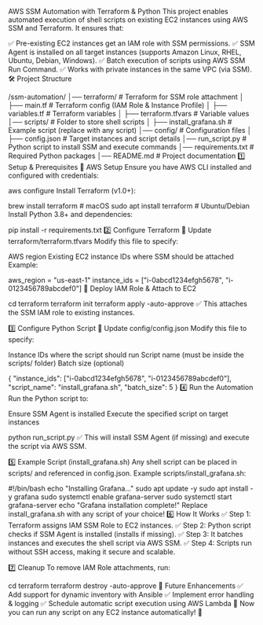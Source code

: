 AWS SSM Automation with Terraform & Python
This project enables automated execution of shell scripts on existing EC2 instances using AWS SSM and Terraform. It ensures that:

✅ Pre-existing EC2 instances get an IAM role with SSM permissions.
✅ SSM Agent is installed on all target instances (supports Amazon Linux, RHEL, Ubuntu, Debian, Windows).
✅ Batch execution of scripts using AWS SSM Run Command.
✅ Works with private instances in the same VPC (via SSM).
🛠️ Project Structure

/ssm-automation/
│── terraform/               # Terraform for SSM role attachment
│   ├── main.tf              # Terraform config (IAM Role & Instance Profile)
│   ├── variables.tf         # Terraform variables
│   ├── terraform.tfvars     # Variable values
│── scripts/                 # Folder to store shell scripts
│   ├── install_grafana.sh   # Example script (replace with any script)
│── config/                  # Configuration files
│   ├── config.json          # Target instances and script details
│── run_script.py            # Python script to install SSM and execute commands
│── requirements.txt         # Required Python packages
│── README.md                # Project documentation
1️⃣ Setup & Prerequisites
🔹 AWS Setup
Ensure you have AWS CLI installed and configured with credentials:

aws configure
Install Terraform (v1.0+):

brew install terraform   # macOS
sudo apt install terraform   # Ubuntu/Debian
Install Python 3.8+ and dependencies:

pip install -r requirements.txt
2️⃣ Configure Terraform
🔹 Update terraform/terraform.tfvars
Modify this file to specify:

AWS region
Existing EC2 instance IDs where SSM should be attached
Example:

aws_region = "us-east-1"
instance_ids = ["i-0abcd1234efgh5678", "i-0123456789abcdef0"]
🔹 Deploy IAM Role & Attach to EC2

cd terraform
terraform init
terraform apply -auto-approve
✅ This attaches the SSM IAM role to existing instances.

3️⃣ Configure Python Script
🔹 Update config/config.json
Modify this file to specify:

Instance IDs where the script should run
Script name (must be inside the scripts/ folder)
Batch size (optional)

{
  "instance_ids": ["i-0abcd1234efgh5678", "i-0123456789abcdef0"],
  "script_name": "install_grafana.sh",
  "batch_size": 5
}
4️⃣ Run the Automation
Run the Python script to:

Ensure SSM Agent is installed
Execute the specified script on target instances

python run_script.py
✅ This will install SSM Agent (if missing) and execute the script via AWS SSM.

5️⃣ Example Script (install_grafana.sh)
Any shell script can be placed in scripts/ and referenced in config.json.
Example scripts/install_grafana.sh:


#!/bin/bash
echo "Installing Grafana..."
sudo apt update -y
sudo apt install -y grafana
sudo systemctl enable grafana-server
sudo systemctl start grafana-server
echo "Grafana installation complete!"
Replace install_grafana.sh with any script of your choice!
6️⃣ How It Works
✅ Step 1: Terraform assigns IAM SSM Role to EC2 instances.
✅ Step 2: Python script checks if SSM Agent is installed (installs if missing).
✅ Step 3: It batches instances and executes the shell script via AWS SSM.
✅ Step 4: Scripts run without SSH access, making it secure and scalable.

7️⃣ Cleanup
To remove IAM Role attachments, run:


cd terraform
terraform destroy -auto-approve
🔹 Future Enhancements
✅ Add support for dynamic inventory with Ansible
✅ Implement error handling & logging
✅ Schedule automatic script execution using AWS Lambda
🚀 Now you can run any script on any EC2 instance automatically! 🚀